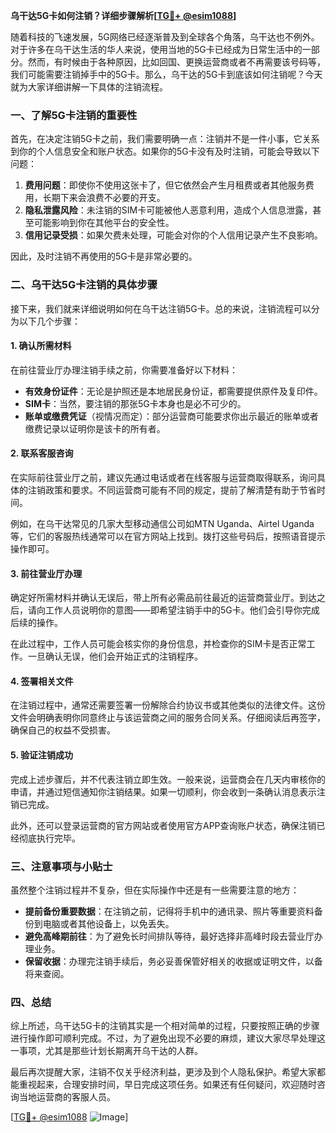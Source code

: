 **乌干达5G卡如何注销？详细步骤解析[[TG💪+ @esim1088](https://t.me/s/esim1088)]**

随着科技的飞速发展，5G网络已经逐渐普及到全球各个角落，乌干达也不例外。对于许多在乌干达生活的华人来说，使用当地的5G卡已经成为日常生活中的一部分。然而，有时候由于各种原因，比如回国、更换运营商或者不再需要该号码等，我们可能需要注销掉手中的5G卡。那么，乌干达的5G卡到底该如何注销呢？今天就为大家详细讲解一下具体的注销流程。

### 一、了解5G卡注销的重要性

首先，在决定注销5G卡之前，我们需要明确一点：注销并不是一件小事，它关系到你的个人信息安全和账户状态。如果你的5G卡没有及时注销，可能会导致以下问题：

1. **费用问题**：即使你不使用这张卡了，但它依然会产生月租费或者其他服务费用，长期下来会浪费不必要的开支。
2. **隐私泄露风险**：未注销的SIM卡可能被他人恶意利用，造成个人信息泄露，甚至可能影响到你在其他平台的安全性。
3. **信用记录受损**：如果欠费未处理，可能会对你的个人信用记录产生不良影响。

因此，及时注销不再使用的5G卡是非常必要的。

### 二、乌干达5G卡注销的具体步骤

接下来，我们就来详细说明如何在乌干达注销5G卡。总的来说，注销流程可以分为以下几个步骤：

#### 1. 确认所需材料

在前往营业厅办理注销手续之前，你需要准备好以下材料：

- **有效身份证件**：无论是护照还是本地居民身份证，都需要提供原件及复印件。
- **SIM卡**：当然，要注销的那张5G卡本身也是必不可少的。
- **账单或缴费凭证**（视情况而定）：部分运营商可能要求你出示最近的账单或者缴费记录以证明你是该卡的所有者。

#### 2. 联系客服咨询

在实际前往营业厅之前，建议先通过电话或者在线客服与运营商取得联系，询问具体的注销政策和要求。不同运营商可能有不同的规定，提前了解清楚有助于节省时间。

例如，在乌干达常见的几家大型移动通信公司如MTN Uganda、Airtel Uganda等，它们的客服热线通常可以在官方网站上找到。拨打这些号码后，按照语音提示操作即可。

#### 3. 前往营业厅办理

确定好所需材料并确认无误后，带上所有必需品前往最近的运营商营业厅。到达之后，请向工作人员说明你的意图——即希望注销手中的5G卡。他们会引导你完成后续的操作。

在此过程中，工作人员可能会核实你的身份信息，并检查你的SIM卡是否正常工作。一旦确认无误，他们会开始正式的注销程序。

#### 4. 签署相关文件

在注销过程中，通常还需要签署一份解除合约协议书或其他类似的法律文件。这份文件会明确表明你同意终止与该运营商之间的服务合同关系。仔细阅读后再签字，确保自己的权益不受损害。

#### 5. 验证注销成功

完成上述步骤后，并不代表注销立即生效。一般来说，运营商会在几天内审核你的申请，并通过短信通知你注销结果。如果一切顺利，你会收到一条确认消息表示注销已完成。

此外，还可以登录运营商的官方网站或者使用官方APP查询账户状态，确保注销已经彻底执行完毕。

### 三、注意事项与小贴士

虽然整个注销过程并不复杂，但在实际操作中还是有一些需要注意的地方：

- **提前备份重要数据**：在注销之前，记得将手机中的通讯录、照片等重要资料备份到电脑或者其他设备上，以免丢失。
- **避免高峰期前往**：为了避免长时间排队等待，最好选择非高峰时段去营业厅办理业务。
- **保留收据**：办理完注销手续后，务必妥善保管好相关的收据或证明文件，以备将来查阅。

### 四、总结

综上所述，乌干达5G卡的注销其实是一个相对简单的过程，只要按照正确的步骤进行操作即可顺利完成。不过，为了避免出现不必要的麻烦，建议大家尽早处理这一事项，尤其是那些计划长期离开乌干达的人群。

最后再次提醒大家，注销不仅关乎经济利益，更涉及到个人隐私保护。希望大家都能重视起来，合理安排时间，早日完成这项任务。如果还有任何疑问，欢迎随时咨询当地运营商的客服人员。

[[TG💪+ @esim1088](https://t.me/s/esim1088) ![Image](https://i.postimg.cc/4NQfJmqS/Snipaste-2025-05-13-00-14-12.png)]